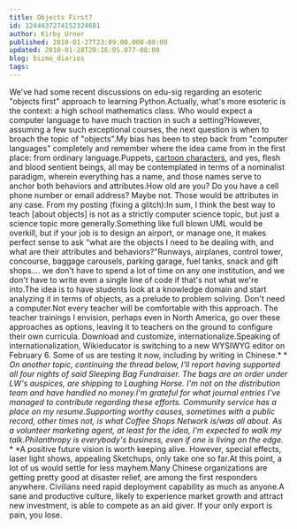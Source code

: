 ```yaml
---
title: Objects First?
id: 1244437274152324681
author: Kirby Urner
published: 2010-01-27T23:09:00.000-08:00
updated: 2010-01-28T20:16:05.077-08:00
blog: bizmo_diaries
tags: 
---
```


We've had some recent discussions on edu-sig regarding an esoteric "objects first" approach to learning Python.Actually, what's more esoteric is the context:  a high school mathematics class.  Who would expect a computer language to have much traction in such a setting?However, assuming a few such exceptional courses, the next question is when to broach the topic of "objects".My bias has been to step back from "computer languages" completely and remember where the idea came from in the first place:  from ordinary language.Puppets, [cartoon characters](http://worldgame.blogspot.com/2009/02/regarding-objectifying.html), and yes, flesh and blood sentient beings, all may be contemplated in terms of a nominalist paradigm, wherein everything has a name, and those names serve to anchor both behaviors and attributes.How old are you?  Do you have a cell phone number or email address?  Maybe not.  Those would be attributes in any case.  From my posting (fixing a glitch):In sum, I think the best way to teach [about objects] is not as a strictly  computer science topic, but just a science topic more generally.Something  like full blown UML would be overkill, but if your job is to design an airport, or manage one, it makes perfect sense to ask  "what are the objects I need to be dealing with, and what are their  attributes and behaviors?"Runways, airplanes, control tower, concourse, baggage carousels,  parking garage, fuel tanks, snack and gift shops.... we don't have to  spend a lot of time on any one institution, and we don't have to write  even a single line of code if that's not what we're into.The idea is to have students look at a knowledge domain and start  analyzing it in terms of objects, as a prelude to problem solving.   Don't need a computer.Not every teacher will be comfortable with this approach.  The teacher trainings I envision, perhaps even in North America, go over these approaches as options, leaving it to teachers on the ground to configure their own curricula.  Download and customize, internationalize.Speaking of internationalization, Wikieducator is switching to a new WYSIWYG editor on February 6.  Some of us are testing it now, including by writing in Chinese.*  *  *On another topic, continuing the thread below, I'll report having supported all four nights of said Sleeping Bag Fundraiser.  The bags are on order under LW's auspices, are shipping to Laughing Horse.  I'm not on the distribution team and have handled no money.I'm grateful for what journal entries I've managed to contribute regarding these efforts.  Community service has a place on my resume.Supporting worthy causes, sometimes with a public record, other times not, is what Coffee Shops Network is/was all about.  As a volunteer marketing agent, at least for the idea, I'm expected to walk my talk.Philanthropy is everybody's business, even if one is living on the edge.*  *  *A positive future vision is worth keeping alive.  However, special effects, laser light shows, appealing Sketchups, only take one so far.At this point, a lot of us would settle for less mayhem.Many Chinese organizations are getting pretty good at disaster relief, are among the first responders anywhere.  Civilians need rapid deployment capability as much as anyone.A sane and productive culture, likely to experience market growth and attract new investment, is able to compete as an aid giver.  If your only export is pain, you lose.